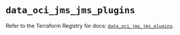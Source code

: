 # `data_oci_jms_jms_plugins`

Refer to the Terraform Registry for docs: [`data_oci_jms_jms_plugins`](https://registry.terraform.io/providers/oracle/oci/7.19.0/docs/data-sources/jms_jms_plugins).
